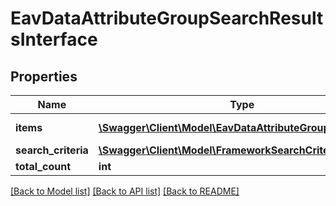 # EavDataAttributeGroupSearchResultsInterface

## Properties
Name | Type | Description | Notes
------------ | ------------- | ------------- | -------------
**items** | [**\Swagger\Client\Model\EavDataAttributeGroupInterface[]**](EavDataAttributeGroupInterface.md) | Attribute sets list. | 
**search_criteria** | [**\Swagger\Client\Model\FrameworkSearchCriteriaInterface**](FrameworkSearchCriteriaInterface.md) |  | 
**total_count** | **int** | Total count. | 

[[Back to Model list]](../README.md#documentation-for-models) [[Back to API list]](../README.md#documentation-for-api-endpoints) [[Back to README]](../README.md)


